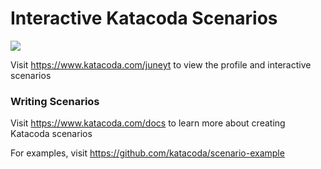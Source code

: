 # Interactive Katacoda Scenarios

[![](http://shields.katacoda.com/katacoda/juneyt/count.svg)](https://www.katacoda.com/juneyt "Get your profile on Katacoda.com")

Visit https://www.katacoda.com/juneyt to view the profile and interactive scenarios

### Writing Scenarios
Visit https://www.katacoda.com/docs to learn more about creating Katacoda scenarios

For examples, visit https://github.com/katacoda/scenario-example
